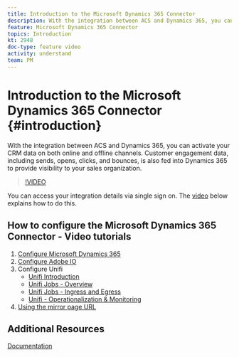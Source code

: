 ```yaml
---
title: Introduction to the Microsoft Dynamics 365 Connector
description: With the integration between ACS and Dynamics 365, you can activate your CRM data on both online and offline channels. Customer engagement data, including sends, opens, clicks, and bounces, is also fed into Dynamics 365 to provide visibility to your sales organization.
feature: Microsoft Dynamics 365 Connector
topics: Introduction
kt: 2948
doc-type: feature video
activity: understand
team: PM
---
```


# Introduction to the Microsoft Dynamics 365 Connector {#introduction}

With the integration between ACS and Dynamics 365, you can activate your CRM data on both online and offline channels. Customer engagement data, including sends, opens, clicks, and bounces, is also fed into Dynamics 365 to provide visibility to your sales organization.

>[!VIDEO](https://video.tv.adobe.com/v/27975?quality=12)

You can access your integration details via single sign on. The [video](/help/acs/integration/microsoft-dynamics-365-connector/single-sign-on.md) below explains how to do this.

## How to configure the Microsoft Dynamics 365 Connector - Video tutorials

1. [Configure Microsoft Dynamics 365](/help/acs/integration/microsoft-dynamics-365-connector/configure-microsoft-dynamics-365.md)
2. [Configure Adobe IO](/help/acs/integration/microsoft-dynamics-365-connector/configure-adobe-io.md)
3. Configure Unifi
   * [Unifi Introduction](/help/acs/integration/microsoft-dynamics-365-connector/configure-unifi-introduction.md)
   * [Unifi Jobs - Overview](/help/acs/integration/microsoft-dynamics-365-connector/configure-unifi-jobs-overview.md)
   * [Unifi Jobs - Ingress and Egress](/help/acs/integration/microsoft-dynamics-365-connector/configure-unifi-jobs-ingress-egress.md)
   * [Unifi - Operationalization & Monitoring](/help/acs/integration/microsoft-dynamics-365-connector/configure-unifi-operalization-and-monitoring.md)
4. [Using the mirror page URL](/help/acs/integration/microsoft-dynamics-365-connector/mirror-page-url.md)

## Additional Resources

[Documentation](https://helpx.adobe.com/campaign/kb/acs-ms-dynamics.html)
